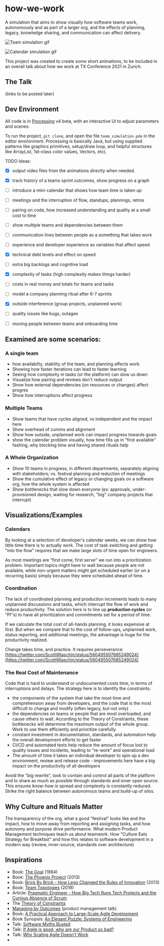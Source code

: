 # how-we-work

A simulation that aims to show visually how software teams work, autonomously and as part of a larger org, and the effects of planning, legacy, knowledge sharing, and communication can affect delivery.

![Team simulation gif](https://user-images.githubusercontent.com/7750/140018243-5e4c9298-4e7c-4002-987c-699c9593b19d.gif)

![Calendar simulation gif](https://user-images.githubusercontent.com/7750/140018209-037f7aa9-5417-45b8-ac87-831966e9a60c.gif)

This project was created to create some short animations, to be included in an overall talk about how we work at TX Conference 2021 in Zurich.

## The Talk

(links to be posted later)

## Dev Environment

All code is in [Processing](https://processing.org) v4 beta, with an interactive UI to adjust parameters and scenes. 

To run the project, `git clone`, and open the file `team_simulation.pde` in the editor environment. Processing is basically Java, but using supplied patterns like graphics primitives, setup/draw loop, and helpful structures like ArrayList, 1st-class color values, Vectors, etc).

TODO Ideas: 
- [x] output video files from the animations directly when needed.
- [x] track history of a teams sprint outcomes, show progress on a graph
- [ ] introduce a mini-calendar that shows how team time is taken up
- [ ] meetings and the interruption of flow, standups, plannings, retros
- [ ] pairing on code, how increased understanding and quality at a small cost to time
- [ ] show multiple teams and dependencies between them
- [ ] communication lines between people as a something that takes work
- [ ] experience and developer experience as variables that affect speed
- [x] technical debt levels and effect on speed
- [ ] extra big backlogs and cognitive load
- [x] complexity of tasks (high complexity makes things harder)
- [ ] costs in real money and totals for teams and tasks
- [ ] model a company planning ritual after 6-7 sprints
- [x] outside interference (group projects, unplanned work)
- [ ] quality issues like bugs, outages
- [ ] moving people between teams and onboarding time


## Examined are some scenarios:

### A single team
- how availabilty, stability of the team, and planning affects work
- Showing how faster iterations can lead to faster learning
- Seeing how complexity in tasks (or the platform) can slow us down
- Visualize how pairing and reviews don't reduce output
- Show how external dependencies (on resources or changes) affect progres
- Show how interruptions affect progress

### Multiple Teams
- Show teams that have cycles aligned, vs independent and the impact here
- Show overhead of comms and alignment
- Show how outside, unplanned work can impact progress towards goals
- show the calendar problem visually, how time fills up in "first available" fashing, why blocking time and having shared rituals help

### A Whole Organization
- Show 10 teams in progress, in different departments, separately aligning with stakeholders; vs. festival planning and reduction of meetings
- Show the cumulative effect of legacy or changing goals on a software org, how the whole system is affected
- Show bottlenecks that slow down everyone (ex: approvals, under-provisioned design, waiting for research, "big" company projects that interrupt)



## **Visualizations/Examples**

### Calendars

By looking at a selection of developer's calendar weeks, we can show how little time there is to actually work. The cost of task switching and getting "into the flow" requires that we make large slots of time open for engineers.

As most meetings are "first come, first serve" we run into a prioritization problem. Important topics might have to wait because people are not available, while non-urgent matters might get scheduled earlier (or on a recurring basis) simply because they were scheduled ahead of time.

### Coordination

The lack of coordinated planning and production increments leads to many unplanned discussions and tasks, which interrupt the flow of work and reduce productivity. The solution here is to line up **production cycles** (or "PI"s) to have all prioritization and commitments set for a period of time.

If we calculate the total cost of all-hands planning, it looks expensive at first. But when we compare that to the cost of follow-ups, unplanned work, status reporting, and additional meetings, the advantage is huge for the productivity realized.

Change takes time, and practice. It requires perseverance: [https://twitter.com/ScottWlaschin/status/560495507685249024](https://twitter.com/ScottWlaschin/status/560495507685249024)

### The Real Cost of Maintenance

Code that is hard to understand or undocumented costs time, in terms of interruptions and delays. The strategy here is to identify the constraints:

- the components of the system that take the most time and comprehension away from developers, and the code that is the most difficult to change and modify (often legacy, but not only)
- the dependencies on teams or people that are most overloaded, and cause others to wait. According to the Theory of Constraints, these bottlenecks will determine the maximum output of the whole group. Work to use them efficiently and prioritize carefully.
- constant investment in documentation, standards, and automation help the overall development efforts to get faster
- CI/CD and automated tests help reduce the amount of focus lost to quality issues and incidents, leading to "re-work" and operational load
- The amount of time it takes an individual developer to spin up a dev environment, review and release code - improvements here have a big impact on the productivity of all developers

Avoid the "big rewrite", look to contain and control all parts of the platform and to share as much as possible through standards and inner open source. This ensures know-how is spread and complexity is constantly reduced. Strike the right balance between autonomous teams and build-up of silos.

## Why Culture and Rituals Matter

The transparency of the org, what a good "festival" looks like and the impact, how to move away from reporting and assigning tasks, and how autonomy and purpose drive performance. What modern Product Management techniques teach us about teamwork. How "Culture Eats Strategy for Breakfast" and how this relates to software development in a modern way (review, inner-source, standards over architecture)

## Inspirations
- Book: [The Goal](https://www.amazon.com/Goal-Process-Ongoing-Improvement/dp/0884271951) (1984)
- Book: [The Phoenix Project](https://itrevolution.com/the-phoenix-project/) (2013)
- Book: [Brick By Brick - How Lego Changed the Rules of Innovation](https://www.amazon.com/Brick-Rewrote-Innovation-Conquered-Industry/dp/0307951618) (2013)
- Book: [Team Topologies](https://teamtopologies.com/) (2019)
- Article: [Pragmatic Engineer - How Big Tech Runs Tech Projects and the Curious Absence of Scrum](https://newsletter.pragmaticengineer.com/p/project-management-in-tech?utm_source=pocket_mylist)
- The [Theory of Constraints](https://en.wikipedia.org/wiki/Theory_of_constraints)
- [Managing by Outcomes](https://www.producttalk.org/2019/10/managing-outcomes/) (product management talk)
- Book: [A Practical Approach to Large-Scale Agile Development](https://www.amazon.com/Practical-Approach-Large-Scale-Agile-Development/dp/0321821726)
- Book Synopsis: [An Elegant Puzzle: Systems of Engineering](https://medium.com/@sjonany/book-an-elegant-puzzle-systems-of-engineering-management-will-larson-f729447a43c)
- Talk: [Software Myths Busted](https://www.youtube.com/watch?v=GF_jiO73L7o)
- Talk: [If Agile is good, why are our Product so bad?](https://www.youtube.com/watch?v=2JNXx8VdbAE)
- Talk: [Why Scaling Agile Doesn't Work](https://www.youtube.com/watch?v=2zYxWEZ0gYg)
- 
